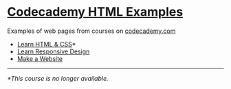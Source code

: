 # [Codecademy HTML Examples](https://alttiri.github.io/codecademy/ "Open the list with examples")

Examples of web pages from courses on [codecademy.com](https://www.codecademy.com)

- [Learn HTML & CSS](https://www.codecademy.com/learn/learn-html-css "Open the course on codecademy.com")*
- [Learn Responsive Design](https://www.codecademy.com/learn/learn-responsive-design "Open the course on codecademy.com")
- [Make a Website](https://www.codecademy.com/learn/make-a-website "Open the course on codecademy.com")

---

_*This course is no longer available._
